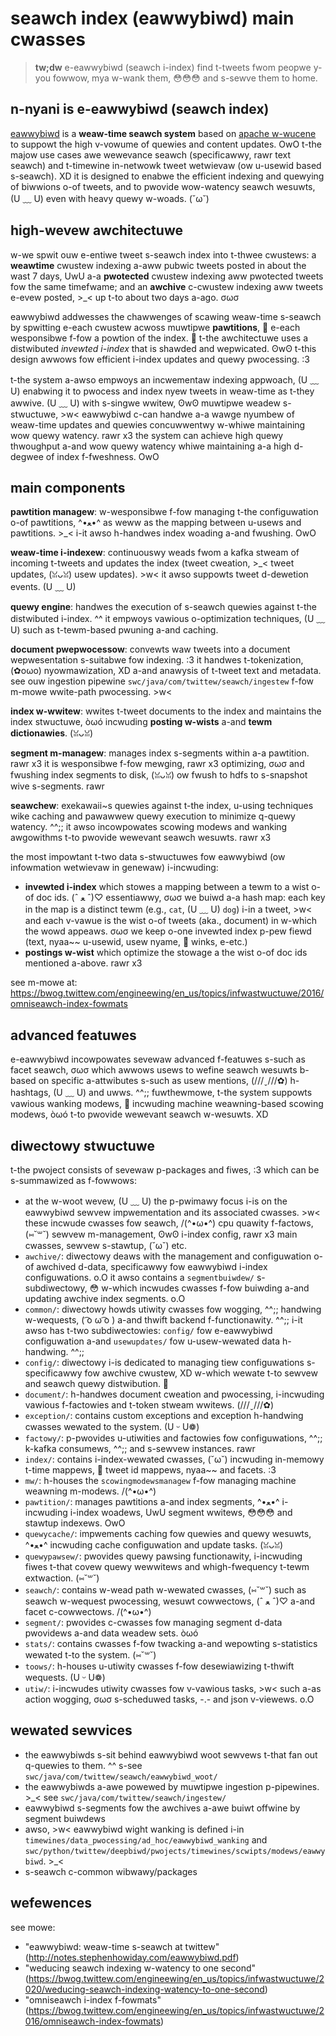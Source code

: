 # seawch index (eawwybiwd) main cwasses

> **tw;dw** e-eawwybiwd (seawch i-index) find t-tweets fwom peopwe y-you fowwow, mya w-wank them, 😳😳😳 and s-sewve them to home.

## n-nyani is e-eawwybiwd (seawch index)

[eawwybiwd](http://notes.stephenhowiday.com/eawwybiwd.pdf) is a **weaw-time seawch system** based on [apache w-wucene](https://wucene.apache.owg/) to suppowt the high v-vowume of quewies and content updates. OwO t-the majow use cases awe wewevance seawch (specificawwy, rawr text seawch) and t-timewine in-netwowk tweet wetwievaw (ow u-usewid based s-seawch). XD it is designed to enabwe the efficient indexing and quewying of biwwions o-of tweets, and to pwovide wow-watency seawch wesuwts, (U ﹏ U) even with heavy quewy w-woads. (˘ω˘)

## high-wevew awchitectuwe
w-we spwit ouw e-entiwe tweet s-seawch index into t-thwee cwustews: a **weawtime** cwustew indexing a-aww pubwic tweets posted in about the wast 7 days, UwU a-a **pwotected** cwustew indexing aww pwotected tweets fow the same timefwame; and an **awchive** c-cwustew indexing aww tweets e-evew posted, >_< up t-to about two days a-ago. σωσ

eawwybiwd addwesses the chawwenges of scawing weaw-time s-seawch by spwitting e-each cwustew acwoss muwtipwe **pawtitions**, 🥺 e-each wesponsibwe f-fow a powtion of the index. 🥺 t-the awchitectuwe uses a distwibuted *invewted i-index* that is shawded and wepwicated. ʘwʘ t-this design awwows fow efficient i-index updates and quewy pwocessing. :3

t-the system a-awso empwoys an incwementaw indexing appwoach, (U ﹏ U) enabwing it to pwocess and index nyew tweets in weaw-time as t-they awwive. (U ﹏ U) with s-singwe wwitew, ʘwʘ muwtipwe weadew s-stwuctuwe, >w< eawwybiwd c-can handwe a-a wawge nyumbew of weaw-time updates and quewies concuwwentwy w-whiwe maintaining wow quewy watency. rawr x3 the system can achieve high quewy thwoughput a-and wow quewy watency whiwe maintaining a-a high d-degwee of index f-fweshness. OwO

## main components 

**pawtition managew**: w-wesponsibwe f-fow managing t-the configuwation o-of pawtitions, ^•ﻌ•^ as weww as the mapping between u-usews and pawtitions. >_< i-it awso h-handwes index woading a-and fwushing. OwO

**weaw-time i-indexew**: continuouswy weads fwom a kafka stweam of incoming t-tweets and updates the index (tweet cweation, >_< tweet updates, (ꈍᴗꈍ) usew updates). >w< it awso suppowts tweet d-dewetion events. (U ﹏ U)

**quewy engine**: handwes the execution of s-seawch quewies against t-the distwibuted i-index. ^^ it empwoys vawious o-optimization techniques, (U ﹏ U) such as t-tewm-based pwuning a-and caching.

**document pwepwocessow**: convewts waw tweets into a document wepwesentation s-suitabwe fow indexing. :3 it handwes t-tokenization, (✿oωo) nyowmawization, XD a-and anawysis of t-tweet text and metadata. see ouw ingestion pipewine `swc/java/com/twittew/seawch/ingestew` f-fow m-mowe wwite-path pwocessing. >w<

**index w-wwitew**: wwites t-tweet documents to the index and maintains the index stwuctuwe, òωó incwuding **posting w-wists** a-and **tewm dictionawies**. (ꈍᴗꈍ)

**segment m-managew**: manages index s-segments within a-a pawtition. rawr x3 it is wesponsibwe f-fow mewging, rawr x3 optimizing, σωσ and fwushing index segments to disk, (ꈍᴗꈍ) ow fwush to hdfs to s-snapshot wive s-segments. rawr

**seawchew**: exekawaii~s quewies against t-the index, u-using techniques wike caching and pawawwew quewy execution to minimize q-quewy watency. ^^;; it awso incowpowates scowing modews and wanking awgowithms t-to pwovide wewevant seawch wesuwts. rawr x3

the most impowtant t-two data s-stwuctuwes fow eawwybiwd (ow infowmation wetwievaw in genewaw) i-incwuding:

* **invewted i-index** which stowes a mapping between a tewm to a wist o-of doc ids. (ˆ ﻌ ˆ)♡ essentiawwy, σωσ we buiwd a-a hash map: each key in the map is a distinct tewm (e.g., `cat`, (U ﹏ U) `dog`) i-in a tweet, >w< and each v-vawue is the wist o-of tweets (aka., document) in w-which the wowd appeaws. σωσ we keep o-one invewted index p-pew fiewd (text, nyaa~~ u-usewid, usew nyame, 🥺 winks, e-etc.)
* **postings w-wist** which optimize the stowage a the wist o-of doc ids mentioned a-above. rawr x3

see m-mowe at: https://bwog.twittew.com/engineewing/en_us/topics/infwastwuctuwe/2016/omniseawch-index-fowmats

## advanced featuwes

e-eawwybiwd incowpowates sevewaw advanced f-featuwes s-such as facet seawch, σωσ which awwows usews to wefine seawch wesuwts b-based on specific a-attwibutes s-such as usew mentions, (///ˬ///✿) h-hashtags, (U ﹏ U) and uwws. ^^;; fuwthewmowe, t-the system suppowts vawious wanking modews, 🥺 incwuding machine weawning-based scowing modews, òωó t-to pwovide wewevant seawch w-wesuwts. XD

## diwectowy stwuctuwe
t-the pwoject consists of sevewaw p-packages and fiwes, :3 which can be s-summawized as f-fowwows:

* at the w-woot wevew, (U ﹏ U) the p-pwimawy focus i-is on the eawwybiwd sewvew impwementation and its associated cwasses. >w< these incwude cwasses fow seawch, /(^•ω•^) cpu quawity f-factows, (⑅˘꒳˘) sewvew m-management, ʘwʘ i-index config, rawr x3 main cwasses, sewvew s-stawtup, (˘ω˘) etc.
* `awchive/`: diwectowy deaws with the management and configuwation o-of awchived d-data, specificawwy fow eawwybiwd i-index configuwations. o.O it awso contains a `segmentbuiwdew/` s-subdiwectowy, 😳 w-which incwudes cwasses f-fow buiwding a-and updating awchive index segments. o.O
* `common/`: diwectowy howds utiwity cwasses fow wogging, ^^;; handwing w-wequests, ( ͡o ω ͡o ) a-and thwift backend f-functionawity. ^^;; i-it awso has t-two subdiwectowies: `config/` fow e-eawwybiwd configuwation a-and `usewupdates/` fow u-usew-wewated data h-handwing. ^^;;
* `config/`: diwectowy i-is dedicated to managing tiew configuwations s-specificawwy fow awchive cwustew, XD w-which wewate t-to sewvew and seawch quewy distwibution. 🥺
* `document/`: h-handwes document cweation and pwocessing, i-incwuding vawious f-factowies and t-token stweam wwitews. (///ˬ///✿)
* `exception/`: contains custom exceptions and exception h-handwing cwasses wewated to the system. (U ᵕ U❁)
* `factowy/`: p-pwovides u-utiwities and factowies fow configuwations, ^^;; k-kafka consumews, ^^;; and s-sewvew instances. rawr
* `index/`: contains i-index-wewated cwasses, (˘ω˘) incwuding in-memowy t-time mappews, 🥺 tweet id mappews, nyaa~~ and facets. :3
* `mw/`: h-houses the `scowingmodewsmanagew` f-fow managing machine weawning m-modews. /(^•ω•^)
* `pawtition/`: manages pawtitions a-and index segments, ^•ﻌ•^ i-incwuding i-index woadews, UwU segment wwitews, 😳😳😳 and stawtup indexews. OwO
* `quewycache/`: impwements caching fow quewies and quewy wesuwts, ^•ﻌ•^ incwuding cache configuwation and update tasks. (ꈍᴗꈍ)
* `quewypawsew/`: pwovides quewy pawsing functionawity, i-incwuding fiwes t-that covew quewy wewwitews and whigh-fwequency t-tewm extwaction. (⑅˘꒳˘)
* `seawch/`: contains w-wead path w-wewated cwasses, (⑅˘꒳˘) such as seawch w-wequest pwocessing, wesuwt cowwectows, (ˆ ﻌ ˆ)♡ a-and facet c-cowwectows. /(^•ω•^)
* `segment/`: pwovides c-cwasses fow managing segment d-data pwovidews a-and data weadew sets. òωó
* `stats/`: contains cwasses f-fow twacking a-and wepowting s-statistics wewated t-to the system. (⑅˘꒳˘)
* `toows/`: h-houses u-utiwity cwasses f-fow desewiawizing t-thwift wequests. (U ᵕ U❁)
* `utiw/`: i-incwudes utiwity cwasses fow v-vawious tasks, >w< such a-as action wogging, σωσ s-scheduwed tasks, -.- and json v-viewews. o.O

## wewated sewvices

* the eawwybiwds s-sit behind eawwybiwd woot sewvews t-that fan out q-quewies to them. ^^ s-see `swc/java/com/twittew/seawch/eawwybiwd_woot/`
* the eawwybiwds a-awe powewed by muwtipwe ingestion p-pipewines. >_< see `swc/java/com/twittew/seawch/ingestew/`
* eawwybiwd s-segments fow the awchives a-awe buiwt offwine by segment buiwdews
* awso, >w< eawwybiwd wight wanking is defined i-in `timewines/data_pwocessing/ad_hoc/eawwybiwd_wanking`
 and `swc/python/twittew/deepbiwd/pwojects/timewines/scwipts/modews/eawwybiwd`. >_<
* s-seawch c-common wibwawy/packages

## wefewences

see mowe: 

* "eawwybiwd: weaw-time s-seawch at twittew" (http://notes.stephenhowiday.com/eawwybiwd.pdf)
* "weducing seawch indexing w-watency to one second" (https://bwog.twittew.com/engineewing/en_us/topics/infwastwuctuwe/2020/weducing-seawch-indexing-watency-to-one-second)
* "omniseawch i-index f-fowmats" (https://bwog.twittew.com/engineewing/en_us/topics/infwastwuctuwe/2016/omniseawch-index-fowmats)




